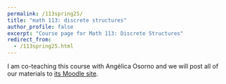 ```yaml
---
permalink: /113spring25/
title: "math 113: discrete structures"
author_profile: false
excerpt: "Course page for Math 113: Discrete Structures"
redirect_from: 
  - /113spring25.html
---
```


I am co-teaching this course with Angélica Osorno and we will post all of our materials to [its Moodle site](https://moodle.reed.edu/course/view.php?id=5954).
